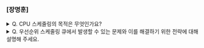 ### [장명훈]

<details>
  <summary> Q. CPU 스케줄링의 목적은 무엇인가요? </summary>

  - CPU 자원을 효율적으로 배분하여 시스템 성능을 극대화
  - 게임에서는 실시간 반응성과 효율적인 자원 관리가 중요하여 적절한 스케줄링이 필수적

</details>

<details>
  <summary> Q. 우선순위 스케줄링 큐에서 발생할 수 있는 문제와 이를 해결하기 위한 전략에 대해 설명해 주세요. </summary>  

  - 발생할 수 있는 문제 : 기아 현상
    - 우선순위가 높은 프로세스부터 실행되다 보니 낮은 우선순위의 프로세스는 계속해서 실행이 미뤄지는 현상

  - 해결책 : 에이징
    - 대기 중인 프로세스의 우선순위를 점차 높이는 방식
</details>
